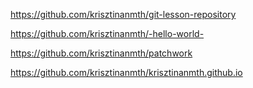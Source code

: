 https://github.com/krisztinanmth/git-lesson-repository

https://github.com/krisztinanmth/-hello-world-

https://github.com/krisztinanmth/patchwork

https://github.com/krisztinanmth/krisztinanmth.github.io
